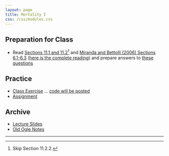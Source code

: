 ```yaml
---
layout: page
title: Mortality I
css: /css/modules.css
---
```


## Preparation for Class

* Read [Sections 11.1 and 11.2](RESOURCES/Ogle_Mortality.pdf)[^1] and [Miranda and Bettolli (2006) Sections 6.1-6.3](Miranda-Bettolli-2006-Sect6-1-3.pdf) ([here is the complete reading](http://s3.amazonaws.com/file-storage.INDIVIDUAL-ACTIVITIES-CooperativeResearchUnits.digitalmeasures.usgs.edu/pbettoli/intellcont/chapter6-1.pdf)) and prepare answers to [these questions](PREP/Mortality1)

## Practice

* [Class Exercise](CEX/Mortality1_CEX1) ... [code will be posted](CEX/CODES/Mortality1.R)
* [Assignment](CE/Mortality1_CE1)

## Archive

* [Lecture Slides](PPT/Mortality1.pptx)
* [Old Ogle Notes](RESOURCES/Mortality1)

----

[^1]: Skip Section 11.2.2.
